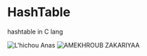 # HashTable

hashtable in C lang

![L'hichou Anas](https://github.com/elpsyevil)
![AMEKHROUB ZAKARIYAA](https://github.com/MARA-DEV4)